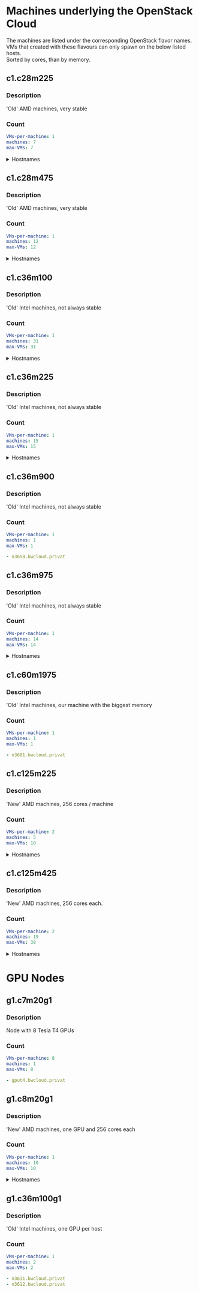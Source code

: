 # Machines underlying the OpenStack Cloud
The machines are listed under the corresponding OpenStack flavor names.  
VMs that created with these flavours can only spawn on the below listed hosts.  
Sorted by cores, than by memory.

## c1.c28m225
### Description
'Old' AMD machines, very stable
### Count
```yaml
VMs-per-machine: 1
machines: 7
max-VMs: 7
```
<details>
    <summary>Hostnames</summary>
    
```yaml
hosts:
- n4724.bwcloud.privat
- n4721.bwcloud.privat
- n4722.bwcloud.privat
- n4726.bwcloud.privat
- n4723.bwcloud.privat
- n4725.bwcloud.privat
- n4727.bwcloud.privat
```
</details>

## c1.c28m475
### Description
'Old' AMD machines, very stable
### Count
```yaml
VMs-per-machine: 1
machines: 12
max-VMs: 12
```
<details>
    <summary>Hostnames</summary>
    
```yaml
- n4707.bwcloud.privat
- n4718.bwcloud.privat
- n4720.bwcloud.privat
- n4709.bwcloud.privat
- n4702.bwcloud.privat
- n4712.bwcloud.privat
- n4719.bwcloud.privat
- n4711.bwcloud.privat
- n4703.bwcloud.privat
- n4713.bwcloud.privat
- n4715.bwcloud.privat
- n4716.bwcloud.privat
```
</details>

## c1.c36m100
### Description
'Old' Intel machines, not always stable
### Count
```yaml
VMs-per-machine: 1
machines: 31
max-VMs: 31
```
<details>
    <summary>Hostnames</summary>
    
```yaml
- n3619.bwcloud.privat
- n3620.bwcloud.privat
- n3621.bwcloud.privat
- n3617.bwcloud.privat
- n3618.bwcloud.privat
- n3626.bwcloud.privat
- n3630.bwcloud.privat
- n3628.bwcloud.privat
- n3627.bwcloud.privat
- n3625.bwcloud.privat
- n3631.bwcloud.privat
- n3623.bwcloud.privat
- n3629.bwcloud.privat
- n3624.bwcloud.privat
- n3633.bwcloud.privat
- n3637.bwcloud.privat
- n3639.bwcloud.privat
- n3642.bwcloud.privat
- n3635.bwcloud.privat
- n3640.bwcloud.privat
- n3638.bwcloud.privat
- n3634.bwcloud.privat
- n3641.bwcloud.privat
- n3643.bwcloud.privat
- n3644.bwcloud.privat
- n3645.bwcloud.privat
- n3646.bwcloud.privat
- n3649.bwcloud.privat
- n3647.bwcloud.privat
- n3648.bwcloud.privat
- n3657.bwcloud.privat
```
</details>

## c1.c36m225
### Description
'Old' Intel machines, not always stable
### Count
```yaml
VMs-per-machine: 1
machines: 15
max-VMs: 15
```
<details>
    <summary>Hostnames</summary>
    
```yaml
- n3655.bwcloud.privat
- n3656.bwcloud.privat
- n3651.bwcloud.privat
- n3650.bwcloud.privat
- n3654.bwcloud.privat
- n3652.bwcloud.privat
- n3653.bwcloud.privat
- n3668.bwcloud.privat
- n3669.bwcloud.privat
- n3670.bwcloud.privat
- n3666.bwcloud.privat
- n3672.bwcloud.privat
- n3665.bwcloud.privat
- n3667.bwcloud.privat
- n3671.bwcloud.privat
```
</details>

## c1.c36m900
### Description
'Old' Intel machines, not always stable
### Count
```yaml
VMs-per-machine: 1
machines: 1
max-VMs: 1
```
```yaml
- n3658.bwcloud.privat
```

## c1.c36m975
### Description
'Old' Intel machines, not always stable
### Count
```yaml
VMs-per-machine: 1
machines: 14
max-VMs: 14
```
<details>
    <summary>Hostnames</summary>
    
```yaml
- n3659.bwcloud.privat
- n3660.bwcloud.privat
- n3664.bwcloud.privat
- n3663.bwcloud.privat
- n3661.bwcloud.privat
- n3662.bwcloud.privat
- n3673.bwcloud.privat
- n3679.bwcloud.privat
- n3674.bwcloud.privat
- n3680.bwcloud.privat
- n3676.bwcloud.privat
- n3675.bwcloud.privat
- n3678.bwcloud.privat
- n3677.bwcloud.privat
```
</details>

## c1.c60m1975
### Description
'Old' Intel machines, our machine with the biggest memory
### Count
```yaml
VMs-per-machine: 1
machines: 1
max-VMs: 1
```
```yaml
- n3681.bwcloud.privat
```

## c1.c125m225
### Description
'New' AMD machines, 256 cores / machine
### Count
```yaml
VMs-per-machine: 2
machines: 5
max-VMs: 10
```
<details>
    <summary>Hostnames</summary>
    
```yaml
- n4686.bwcloud.privat
- n4685.bwcloud.privat
- n4684.bwcloud.privat
- n4688.bwcloud.privat
- n4687.bwcloud.privat
```
</details>

## c1.c125m425
### Description
'New' AMD machines, 256 cores each.
### Count
```yaml
VMs-per-machine: 2
machines: 19
max-VMs: 38
```
<details>
    <summary>Hostnames</summary>
    
```yaml
hosts:
- n3803.bwcloud.privat
- n3804.bwcloud.privat
- n3807.bwcloud.privat
- n3805.bwcloud.privat
- n3806.bwcloud.privat
- n3808.bwcloud.privat
- n3801.bwcloud.privat
- n3802.bwcloud.privat
- n4678.bwcloud.privat
- n4673.bwcloud.privat
- n4682.bwcloud.privat
- n4680.bwcloud.privat
- n4675.bwcloud.privat
- n4679.bwcloud.privat
- n4676.bwcloud.privat
- n4677.bwcloud.privat
- n4674.bwcloud.privat
- n4681.bwcloud.privat
- n4683.bwcloud.privat
```
</details>

# GPU Nodes

## g1.c7m20g1
### Description
Node with 8 Tesla T4 GPUs
### Count
```yaml
VMs-per-machine: 8
machines: 1
max-VMs: 8
```
```yaml
- gput4.bwcloud.privat
```

## g1.c8m20g1
### Description
'New' AMD machines, one GPU and 256 cores each
### Count
```yaml
VMs-per-machine: 1
machines: 10
max-VMs: 10
```
<details>
    <summary>Hostnames</summary>
    
```yaml
- n4679.bwcloud.privat
- n4678.bwcloud.privat
- n4675.bwcloud.privat
- n4677.bwcloud.privat
- n4682.bwcloud.privat
- n4676.bwcloud.privat
- n4674.bwcloud.privat
- n4680.bwcloud.privat
- n4681.bwcloud.privat
- n4673.bwcloud.privat
```
</details>


## g1.c36m100g1
### Description
'Old' Intel machines, one GPU per host
### Count
```yaml
VMs-per-machine: 1
machines: 2
max-VMs: 2
```
```yaml
- n3611.bwcloud.privat
- n3612.bwcloud.privat
```

